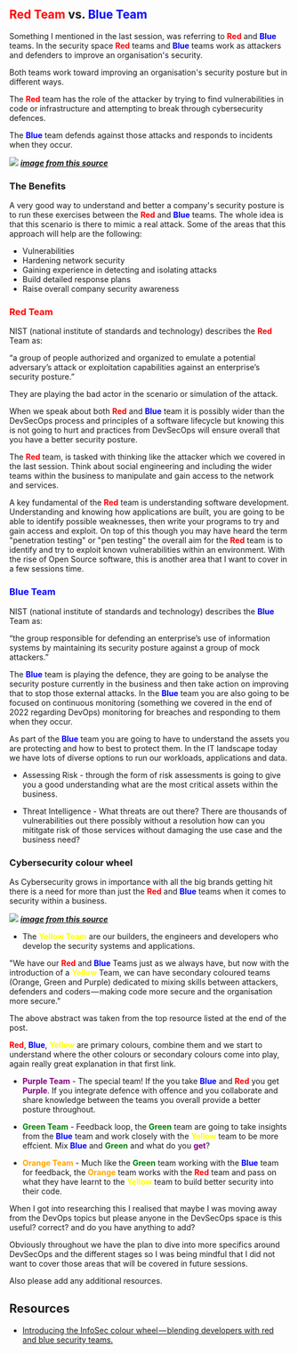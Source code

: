 ## <span style="color:red">Red Team</span> vs. <span style="color:blue">Blue Team</span>

Something I mentioned in the last session, was referring to <span style="color:red">**Red**</span> and <span style="color:blue">**Blue**</span> teams. In the security space <span style="color:red">**Red**</span> teams and <span style="color:blue">**Blue**</span> teams work as attackers and defenders to improve an organisation's security.

Both teams work toward improving an organisation's security posture but in different ways.

The <span style="color:red">**Red**</span> team has the role of the attacker by trying to find vulnerabilities in code or infrastructure and attempting to break through cybersecurity defences. 

The <span style="color:blue">**Blue**</span> team defends against those attacks and responds to incidents when they occur. 

![](images\day04-2.jpg)
***[image from this source](https://hackernoon.com/introducing-the-infosec-colour-wheel-blending-developers-with-red-and-blue-security-teams-6437c1a07700)***

### The Benefits 

A very good way to understand and better a company's security posture is to run these exercises between the <span style="color:red">**Red**</span> and <span style="color:blue">**Blue**</span> teams. The whole idea is that this scenario is there to mimic a real attack. Some of the areas that this approach will help are the following: 

- Vulnerabilities 
- Hardening network security 
- Gaining experience in detecting and isolating attacks
- Build detailed response plans
- Raise overall company security awareness

### <span style="color:red">Red Team</span> 

NIST (national institute of standards and technology) describes the <span style="color:red">**Red**</span> Team as: 

“a group of people authorized and organized to emulate a potential adversary’s attack or exploitation capabilities against an enterprise’s security posture.”

They are playing the bad actor in the scenario or simulation of the attack. 

When we speak about both <span style="color:red">**Red**</span> and <span style="color:blue">**Blue**</span> team it is possibly wider than the DevSecOps process and principles of a software lifecycle but knowing this is not going to hurt and practices from DevSecOps will ensure overall that you have a better security posture. 

The <span style="color:red">**Red**</span> team, is tasked with thinking like the attacker which we covered in the last session. Think about social engineering and including the wider teams within the business to manipulate and gain access to the network and services. 

A key fundamental of the <span style="color:red">**Red**</span> team is understanding software development. Understanding and knowing how applications are built, you are going to be able to identify possible weaknesses, then write your programs to try and gain access and exploit. On top of this though you may have heard the term "penetration testing" or "pen testing" the overall aim for the <span style="color:red">**Red**</span> team is to identify and try to exploit known vulnerabilities within an environment. With the rise of Open Source software, this is another area that I want to cover in a few sessions time. 

### <span style="color:blue">Blue Team</span> 

NIST (national institute of standards and technology) describes the <span style="color:blue">**Blue**</span> Team as: 

“the group responsible for defending an enterprise’s use of information systems by maintaining its security posture against a group of mock attackers.”

The <span style="color:blue">**Blue**</span> team is playing the defence, they are going to be analyse the security posture currently in the business and then take action on improving that to stop those external attacks. In the <span style="color:blue">**Blue**</span> team you are also going to be focused on continuous monitoring (something we covered in the end of 2022 regarding DevOps) monitoring for breaches and responding to them when they occur. 

As part of the <span style="color:blue">**Blue**</span> team you are going to have to understand the assets you are protecting and how to best to protect them. In the IT landscape today we have lots of diverse options to run our workloads, applications and data. 

- Assessing Risk - through the form of risk assessments is going to give you a good understanding what are the most critical assets within the business. 

- Threat Intelligence - What threats are out there? There are thousands of vulnerabilities out there possibly without a resolution how can you mititgate risk of those services without damaging the use case and the business need? 

### Cybersecurity colour wheel 

As Cybersecurity grows in importance with all the big brands getting hit there is a need for more than just the <span style="color:red">**Red**</span> and <span style="color:blue">**Blue**</span> teams when it comes to security within a business. 

![](images\day04-1.png)
***[image from this source](https://hackernoon.com/introducing-the-infosec-colour-wheel-blending-developers-with-red-and-blue-security-teams-6437c1a07700)***

- The <span style="color:yellow">**Yellow Team**</span> are our builders, the engineers and developers who develop the security systems and applications. 

"We have our <span style="color:red">**Red**</span> and <span style="color:blue">**Blue**</span> Teams just as we always have, but now with the introduction of a <span style="color:yellow">**Yellow**</span> Team, we can have secondary coloured teams (Orange, Green and Purple) dedicated to mixing skills between attackers, defenders and coders — making code more secure and the organisation more secure."

The above abstract was taken from the top resource listed at the end of the post. 

<span style="color:red">**Red**</span>, <span style="color:blue">**Blue**</span>, <span style="color:yellow">**Yellow**</span> are primary colours, combine them and we start to understand where the other colours or secondary colours come into play, again really great explanation in that first link. 

- <span style="color:purple">**Purple Team**</span> - The special team! If the you take <span style="color:blue">**Blue**</span> and <span style="color:red">**Red**</span> you get <span style="color:purple">**Purple**</span>. If you integrate defence with offence and you collaborate and share knowledge between the teams you overall provide a better posture throughout. 

- <span style="color:green">**Green Team**</span> - Feedback loop, the <span style="color:green">**Green**</span> team are going to take insights from the <span style="color:blue">**Blue**</span> team and work closely with the <span style="color:yellow">**Yellow**</span> team to be more effcient. Mix <span style="color:blue">**Blue**</span> and <span style="color:green">**Green**</span> and what do you <span style="color:purple">**get**</span>? 
 
- <span style="color:orange">**Orange Team**</span> - Much like the <span style="color:green">**Green**</span> team working with the <span style="color:blue">**Blue**</span> team for feedback, the <span style="color:orange">**Orange**</span> team works with the <span style="color:red">**Red**</span> team and pass on what they have learnt to the <span style="color:yellow">**Yellow**</span> team to build better security into their code.  

When I got into researching this I realised that maybe I was moving away from the DevOps topics but please anyone in the DevSecOps space is this useful? correct? and do you have anything to add? 

Obviously throughout we have the plan to dive into more specifics around DevSecOps and the different stages so I was being mindful that I did not want to cover those areas that will be covered in future sessions. 

Also please add any additional resources.

## Resources 

- [Introducing the InfoSec colour wheel — blending developers with red and blue security teams.](https://hackernoon.com/introducing-the-infosec-colour-wheel-blending-developers-with-red-and-blue-security-teams-6437c1a07700)
